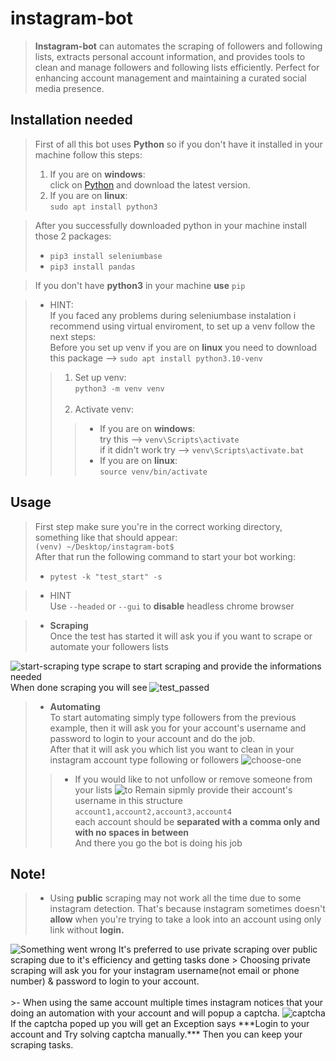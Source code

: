 # instagram-bot

> **Instagram-bot** can automates the scraping of followers and following lists, extracts personal account information, and provides tools to clean and manage followers and following lists efficiently. Perfect for enhancing account management and maintaining a curated social media presence.</br>

## Installation needed
>First of all this bot uses **Python** so if you don't have it installed in your machine follow this steps:</br>
>1. If you are on **windows**:</br>
click on [Python](https://www.python.org/downloads/) and download the latest version.
>2. If you are on **linux**:</br>```sudo apt install python3```

>After you successfully downloaded python in your machine install those 2 packages:</br>
>- ```pip3 install seleniumbase```</br>
>- ```pip3 install pandas```

> If you don't have **python3** in your machine **use** ```pip```

>- HINT:</br>
If you faced any problems during seleniumbase instalation i recommend using virtual enviroment, to set up a venv follow the next steps:</br>
Before you set up venv if you are on **linux** you need to download this package --> ```sudo apt install python3.10-venv```</br> 
>>1. Set up venv:</br>
```python3 -m venv venv```</br></br>
>>2. Activate venv:</br>
>>>- If you are on **windows**:</br>
try this -->
```venv\Scripts\activate```</br>
if it didn't work try --> ```venv\Scripts\activate.bat```</br>
>>>- If you are on **linux**:</br>
```source venv/bin/activate```

## Usage

>First step make sure you're in the correct working directory, something like that should appear: </br>
```(venv) ~/Desktop/instagram-bot$```</br>
After that run the following command to start your bot working:</br>
>- ```pytest -k "test_start" -s```</br>

>- HINT</br>
Use ```--headed``` or ```--gui``` to **disable** headless chrome browser</br>

>- **Scraping** </br>
>Once the test has started it will ask you if you want to scrape or automate your followers lists
<img alt='start-scraping' src='readme-pics/start.png'>
type scrape to start scraping and provide the informations needed
</br>
When done scraping you will see <img alt='test_passed' src='readme-pics/test_passed.png'>

>- **Automating** </br>
To start automating simply type followers from the previous example, then it will ask you for your account's username and password to login to your account and do the job.</br>
After that it will ask you which list you want to clean in your instagram account type following or followers <img alt='choose-one' src='readme-pics/chose-one.png'>
>>- If you would like to not unfollow or remove someone from your lists <img alt='to Remain' src='readme-pics/to_Remain.png'> 
sipmly provide their account's username in this structure ```account1,account2,account3,account4```</br>
each account should be **separated with a comma only and with no spaces in between** </br>
And there you go the bot is doing his job


## Note!

>- Using **public** scraping may not work all the time due to some instagram detection. That's because instagram sometimes doesn't **allow** when you're trying to take a look into an account using only link without **login.** 
<img alt='Something went wrong' src='readme-pics/Something.png'>
It's preferred to use private scraping over public scraping due to it's efficiency and getting tasks done
> Choosing private scraping will ask you for your instagram username(not email or phone number) & password to login to your account.<br><br>
>- When using the same account multiple times instagram notices that your doing an automation with your account and will popup a captcha. <img alt='captcha' src='readme-pics/captcha.png'>
If the captcha poped up you will get an Exception says ***Login to your account and Try solving captcha manually.*** Then you can keep your scraping tasks.
